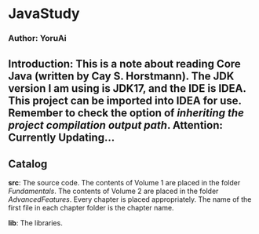 # JavaStudy

### Author: YoruAi

**Introduction**: This is a note about reading Core Java (written by Cay S. Horstmann).
The JDK version I am using is **JDK17**, and the IDE is IDEA. This project can be imported into **IDEA** for use.
Remember
to check
the option of *inheriting the project compilation output path*.
Attention: Currently Updating...
---

## Catalog

**src**: The source code. The contents of Volume 1 are placed in the folder *Fundamentals*. The contents of Volume 2 are
placed in the folder *AdvancedFeatures*. Every chapter is placed appropriately. The name of the first file in each
chapter folder is the chapter name.

**lib**: The libraries.